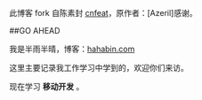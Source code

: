 此博客 fork 自陈素封 [cnfeat](cnfeat.com)，原作者：[Azeril]感谢。

##GO AHEAD

我是半雨半晴，博客：[hahabin.com](hahabin.com)

这里主要记录我工作学习中学到的，欢迎你们来访。

现在学习 **移动开发** 。

